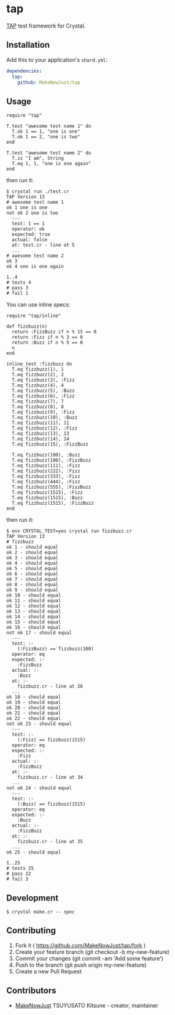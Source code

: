 # tap

[TAP](https://testanything.org/) test framework for Crystal.


## Installation

Add this to your application's `shard.yml`:

```yaml
dependencies:
  tap:
    github: MakeNowJust/tap
```


## Usage

```crystal
require "tap"

T.test "awesome test name 1" do
  T.ok 1 == 1, "one is one"
  T.ok 1 == 2, "one is two"
end

T.test "awesome test name 2" do
  T.is "I am", String
  T.eq 1, 1, "one is one again"
end
```

then run it:

```console
$ crystal run ./test.cr
TAP Version 13
# awesome test name 1
ok 1 one is one
not ok 2 one is two
  ---
  test: 1 == 1
  operator: ok
  expected: true
  actual: false
  at: test.cr - line at 5
  ...
# awesome test name 2
ok 3
ok 4 one is one again

1..4
# tests 4
# pass 3
# fail 1
```

You can use inline specs:

```crystal
require "tap/inline"

def fizzbuzz(n)
  return :FizzBuzz if n % 15 == 0
  return :Fizz if n % 3 == 0
  return :Buzz if n % 5 == 0
  n
end

inline_test :fizzbuzz do
  T.eq fizzbuzz(1), 1
  T.eq fizzbuzz(2), 2
  T.eq fizzbuzz(3), :Fizz
  T.eq fizzbuzz(4), 4
  T.eq fizzbuzz(5), :Buzz
  T.eq fizzbuzz(6), :Fizz
  T.eq fizzbuzz(7), 7
  T.eq fizzbuzz(8), 8
  T.eq fizzbuzz(9), :Fizz
  T.eq fizzbuzz(10), :Buzz
  T.eq fizzbuzz(11), 11
  T.eq fizzbuzz(12), :Fizz
  T.eq fizzbuzz(13), 13
  T.eq fizzbuzz(14), 14
  T.eq fizzbuzz(15), :FizzBuzz

  T.eq fizzbuzz(100), :Buzz
  T.eq fizzbuzz(100), :FizzBuzz
  T.eq fizzbuzz(111), :Fizz
  T.eq fizzbuzz(222), :Fizz
  T.eq fizzbuzz(333), :Fizz
  T.eq fizzbuzz(444), :Fizz
  T.eq fizzbuzz(555), :FizzBuzz
  T.eq fizzbuzz(1515), :Fizz
  T.eq fizzbuzz(1515), :Buzz
  T.eq fizzbuzz(1515), :FizzBuzz
end
```

then run it:

```console
$ env CRYSTAL_TEST=yes crystal run fizzbuzz.cr
TAP Version 13
# fizzbuzz
ok 1 - should equal
ok 2 - should equal
ok 3 - should equal
ok 4 - should equal
ok 5 - should equal
ok 6 - should equal
ok 7 - should equal
ok 8 - should equal
ok 9 - should equal
ok 10 - should equal
ok 11 - should equal
ok 12 - should equal
ok 13 - should equal
ok 14 - should equal
ok 15 - should equal
ok 16 - should equal
not ok 17 - should equal
  ---
  test: :-
    (:FizzBuzz) == fizzbuzz(100)
  operator: eq
  expected: :-
    :FizzBuzz
  actual: :-
    :Buzz
  at: :-
    fizzbuzz.cr - line at 28
  ...
ok 18 - should equal
ok 19 - should equal
ok 20 - should equal
ok 21 - should equal
ok 22 - should equal
not ok 23 - should equal
  ---
  test: :-
    (:Fizz) == fizzbuzz(1515)
  operator: eq
  expected: :-
    :Fizz
  actual: :-
    :FizzBuzz
  at: :-
    fizzbuzz.cr - line at 34
  ...
not ok 24 - should equal
  ---
  test: :-
    (:Buzz) == fizzbuzz(1515)
  operator: eq
  expected: :-
    :Buzz
  actual: :-
    :FizzBuzz
  at: :-
    fizzbuzz.cr - line at 35
  ...
ok 25 - should equal

1..25
# tests 25
# pass 22
# fail 3
```

## Development

```console
$ crystal make.cr -- spec
```


## Contributing

1. Fork it ( https://github.com/MakeNowJust/tap/fork )
2. Create your feature branch (git checkout -b my-new-feature)
3. Commit your changes (git commit -am 'Add some feature')
4. Push to the branch (git push origin my-new-feature)
5. Create a new Pull Request


## Contributors

- [MakeNowJust](https://github.com/MakeNowJust) TSUYUSATO Kitsune - creator, maintainer
